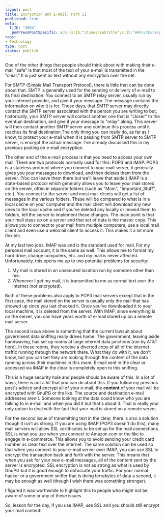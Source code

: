 ```yaml
--- 
layout: post
title: Encryption and E-mail, Part II
published: true
meta: 
  ljID: "2694"
  _podPressPostSpecific: a:6:{s:15:"itunes:subtitle";s:15:"##PostExcerpt##";s:14:"itunes:summary";s:15:"##PostExcerpt##";s:15:"itunes:keywords";s:17:"##WordPressCats##";s:13:"itunes:author";s:10:"##Global##";s:15:"itunes:explicit";s:2:"No";s:12:"itunes:block";s:2:"No";}
tags: 
- Technology
type: post
status: publish
---
```

One of the other things that people should think about with making their e-mail "safe" is that most of the text of your e-mail is transmitted in the "clear." It is just sent as text without any encryption over the net.

For SMTP (Simple Mail Transport Protocol), there is little that can be done about that. SMTP is generally used for the sending or delivery of e-mail to its final destination. You connect to an SMTP relay server, usually run by your internet provider, and give it your message. The message contains the information on who it is for. These days, that SMTP server may directly contact the SMTP server associated with the person you are writing to but, historically, your SMTP server will contact another one that is "closer" to the eventual destination, and give it your message to "relay" along. This server will then contact another SMTP server and continue this process until it reaches its final destination.The only thing you can really do, as far as I know, to protect your e-mail when it is passing from SMTP server to SMTP server, is encrypt the actual message. I've already discussed this in my previous posting on e-mail encryption.

The other end of the e-mail process is that you need to access your own mail. There are two protocols normally used for this: POP3 and IMAP. POP3 is a stateless protocol where you connect to your mail server, it generally gives you your messages to download, and then deletes them from the server. (You can leave them there but we'll leave that aside.) IMAP is a state-based protocol which generally allows you to leave your mail stored on the server, often in separate folders (such as "Mom", "Important_Stuff", etc.). You connect to the server and most mail clients will get a list of messages in the various folders. These will be compared to what is in a local cache on your computer and the mail client will download any new ones to the local cache and if you've deleted any locally or moved them to folders, tell the server to implement these changes. The main point is that your mail stays up on a server and that set of data is the master copy. This allows you to connect to your mail from multiple computers, use a local mail client and even use a webmail client to access it. This makes it a lot more flexible.

At my last two jobs, IMAP was and is the standard used for mail. For my personal mail account, it is the same as well. This allows me to format my hard drive, change computers, etc. and my mail is never affected. Unfortunately, this opens me up to two potential problems for security:
<ol>
	<li>My mail is stored in an unsecured location run by someone other than me.</li>
	<li>Whenever I get my mail, it is transmitted to me as normal text over the internet (not encrypted).</li>
</ol>
Both of these problems also apply to POP3 mail servers except that in the first case, the mail stored on the server is usually only the mail that has showed up since you last checked it. Once you've downloaded it to your local machine, it is deleted from the server. With IMAP, since everything is on the server, you can have years worth of e-mail stored up on a remote mail server.

The second issue above is something that the current lawsuit about government data sniffing really drives home. The government, leaving aside handwaving, has set up rooms at large internet data junctions (run by AT&amp;T here). In these rooms, they receive a diverted copy of all of the internet traffic running through the network there. What they do with it, we don't know, but you can bet they are looking through the content of the data running across their machines in this room. E-mail sent in the clear or accessed via IMAP in the clear is completely open to this sniffing.

This is a huge security hole and people should be aware of this. In a lot of ways, there is not a lot that you can do about this. If you follow my previous post's advice and encrypt all of your e-mail, the <strong>content</strong> of your mail will be encrypted with GnuPG or the like. The source and destination e-mail addresses aren't. Someone looking at the data could know who you are talking to in e-mail and when you did it but that's about it. That is really your only option to deal with the fact that your mail is stored on a remote server.

For the second issue of transmitting text in the clear, there is also a solution though it isn't as strong. If you are using IMAP (POP3 doesn't do this), many mail servers will allow SSL certificates to be set up for the mail connections. SSL is what you use when you connect to Amazon.com or the like to engage in e-commerce. This allows you to avoid sending your credit card number as clear text over the internet. The same solution can be used so that when you connect to your e-mail server over IMAP, you can use SSL to encrypt the transaction back and forth with the server. This means that when you ask for your new e-mail messages, all of the content sent by the server is encrypted. SSL encryption is not as strong as what is used by GnuPG but it is good enough to obfuscate your traffic. For your normal hacker or a government sniffer that is doing terrabytes of data a second, it may be enough as well (though I wish there was something stronger).

I figured it was worthwhile to highlight this to people who might not be aware of some or any of these issues.

So, lesson for the day, if you use IMAP, use SSL and you should still encrypt your mail content!
